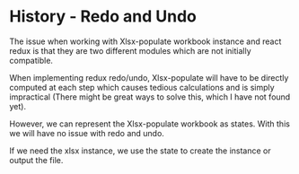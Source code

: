 # History - Redo and Undo

The issue when working with Xlsx-populate workbook instance and react redux is that they are two different modules which are not initially compatible.

When implementing redux redo/undo, Xlsx-populate will have to be directly computed at each step which causes tedious calculations and is simply impractical (There might be great ways to solve this, which I have not found yet).

However, we can represent the Xlsx-populate workbook as states. With this we will have no issue with redo and undo.

If we need the xlsx instance, we use the state to create the instance or output the file.
